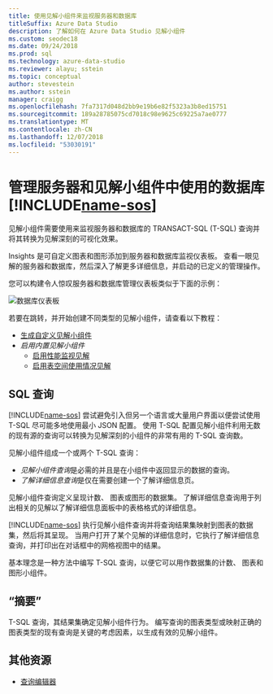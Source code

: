 ```yaml
---
title: 使用见解小组件来监视服务器和数据库
titleSuffix: Azure Data Studio
description: 了解如何在 Azure Data Studio 见解小组件
ms.custom: seodec18
ms.date: 09/24/2018
ms.prod: sql
ms.technology: azure-data-studio
ms.reviewer: alayu; sstein
ms.topic: conceptual
author: stevestein
ms.author: sstein
manager: craigg
ms.openlocfilehash: 7fa7317d048d2bb9e19b6e82f5323a3b8ed15751
ms.sourcegitcommit: 189a28785075cd7018c98e9625c69225a7ae0777
ms.translationtype: MT
ms.contentlocale: zh-CN
ms.lasthandoff: 12/07/2018
ms.locfileid: "53030191"
---
```

# <a name="manage-servers-and-databases-with-insight-widgets-in-includename-sosincludesname-sos-shortmd"></a>管理服务器和见解小组件中使用的数据库 [!INCLUDE[name-sos](../includes/name-sos-short.md)]

见解小组件需要使用来监视服务器和数据库的 TRANSACT-SQL (T-SQL) 查询并将其转换为见解深刻的可视化效果。 

Insights 是可自定义图表和图形添加到服务器和数据库监视仪表板。 查看一眼见解的服务器和数据库，然后深入了解更多详细信息，并启动的已定义的管理操作。 

您可以构建令人惊叹服务器和数据库管理仪表板类似于下面的示例：

![数据库仪表板](media/insight-widgets/database-dashboard.png)


若要在跳转，并开始创建不同类型的见解小组件，请查看以下教程：

- [生成自定义见解小组件](tutorial-build-custom-insight-sql-server.md)
- *启用内置见解小组件*
   - [启用性能监视见解](tutorial-qds-sql-server.md)
   - [启用表空间使用情况见解](tutorial-table-space-sql-server.md)


## <a name="sql-queries"></a>SQL 查询 

[!INCLUDE[name-sos](../includes/name-sos-short.md)] 尝试避免引入但另一个语言或大量用户界面以便尝试使用 T-SQL 尽可能多地使用最小 JSON 配置。 使用 T-SQL 配置见解小组件利用无数的现有源的查询可以转换为见解深刻的小组件的非常有用的 T-SQL 查询数。

见解小组件组成一个或两个 T-SQL 查询：
* *见解小组件查询*是必需的并且是在小组件中返回显示的数据的查询。
* *了解详细信息查询*是仅在需要创建一个了解详细信息页。

见解小组件查询定义呈现计数、 图表或图形的数据集。 了解详细信息查询用于列出相关的见解以了解详细信息面板中的表格格式的详细信息。 

[!INCLUDE[name-sos](../includes/name-sos-short.md)] 执行见解小组件查询并将查询结果集映射到图表的数据集，然后将其呈现。 当用户打开了某个见解的详细信息时，它执行了解详细信息查询，并打印出在对话框中的网格视图中的结果。

基本理念是一种方法中编写 T-SQL 查询，以便它可以用作数据集的计数、 图表和图形小组件。 

## <a name="summary"></a>“摘要”

T-SQL 查询，其结果集确定见解小组件行为。 编写查询的图表类型或映射正确的图表类型的现有查询是关键的考虑因素，以生成有效的见解小组件。



## <a name="additional-resources"></a>其他资源
- [查询编辑器](tutorial-sql-editor.md)

